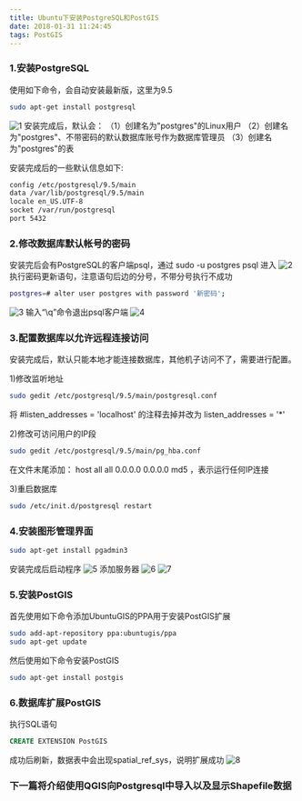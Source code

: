 ```yaml
---
title: Ubuntu下安装PostgreSQL和PostGIS
date: 2018-01-31 11:24:45
tags: PostGIS
---
```


### 1.安装PostgreSQL
使用如下命令，会自动安装最新版，这里为9.5
```bash
sudo apt-get install postgresql
```
![1](postgis/1.png)
安装完成后，默认会：
（1）创建名为"postgres"的Linux用户
（2）创建名为"postgres"、不带密码的默认数据库账号作为数据库管理员
（3）创建名为"postgres"的表

安装完成后的一些默认信息如下:
```bash
config /etc/postgresql/9.5/main
data /var/lib/postgresql/9.5/main
locale en_US.UTF-8
socket /var/run/postgresql
port 5432
```
### 2.修改数据库默认帐号的密码
安装完后会有PostgreSQL的客户端psql，通过 sudo -u postgres psql 进入
![2](postgis/2.png)
执行密码更新语句，注意语句后边的分号，不带分号执行不成功
```bash
postgres=# alter user postgres with password '新密码';
```
![3](postgis/3.png)
输入“\q”命令退出psql客户端
![4](postgis/4.png)
### 3.配置数据库以允许远程连接访问
安装完成后，默认只能本地才能连接数据库，其他机子访问不了，需要进行配置。

1)修改监听地址
```bash
sudo gedit /etc/postgresql/9.5/main/postgresql.conf
```
将 #listen_addresses = 'localhost' 的注释去掉并改为 listen_addresses = '*'

2)修改可访问用户的IP段
```bash
sudo gedit /etc/postgresql/9.5/main/pg_hba.conf
```
在文件末尾添加： host all all 0.0.0.0 0.0.0.0 md5 ，表示运行任何IP连接

3)重启数据库
```bash
sudo /etc/init.d/postgresql restart
```
### 4.安装图形管理界面
```bash
sudo apt-get install pgadmin3
```
安装完成后启动程序
![5](postgis/5.png)
添加服务器
![6](postgis/6.png)
![7](postgis/7.png)
### 5.安装PostGIS
首先使用如下命令添加UbuntuGIS的PPA用于安装PostGIS扩展
```bash
sudo add-apt-repository ppa:ubuntugis/ppa
sudo apt-get update
```
然后使用如下命令安装PostGIS
```bash
sudo apt-get install postgis
```
### 6.数据库扩展PostGIS
执行SQL语句
```sql
CREATE EXTENSION PostGIS
```
成功后刷新，数据表中会出现spatial_ref_sys，说明扩展成功
![8](postgis/8.png)

### 下一篇将介绍使用QGIS向Postgresql中导入以及显示Shapefile数据
